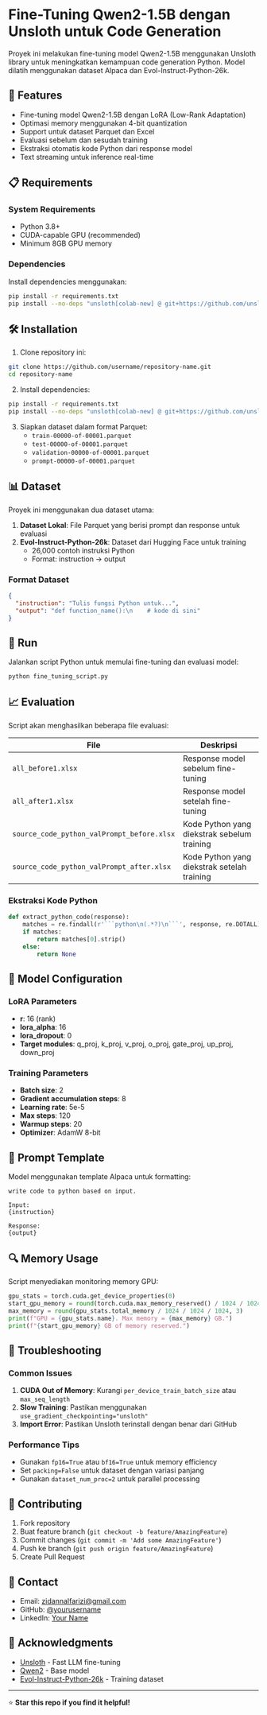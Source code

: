 # Fine-Tuning Qwen2-1.5B dengan Unsloth untuk Code Generation

Proyek ini melakukan fine-tuning model Qwen2-1.5B menggunakan Unsloth library untuk meningkatkan kemampuan code generation Python. Model dilatih menggunakan dataset Alpaca dan Evol-Instruct-Python-26k.

## 🚀 Features

- Fine-tuning model Qwen2-1.5B dengan LoRA (Low-Rank Adaptation)
- Optimasi memory menggunakan 4-bit quantization
- Support untuk dataset Parquet dan Excel
- Evaluasi sebelum dan sesudah training
- Ekstraksi otomatis kode Python dari response model
- Text streaming untuk inference real-time

## 📋 Requirements

### System Requirements
- Python 3.8+
- CUDA-capable GPU (recommended)
- Minimum 8GB GPU memory

### Dependencies
Install dependencies menggunakan:

```bash
pip install -r requirements.txt
pip install --no-deps "unsloth[colab-new] @ git+https://github.com/unslothai/unsloth.git"
```

## 🛠️ Installation

1. Clone repository ini:
```bash
git clone https://github.com/username/repository-name.git
cd repository-name
```

2. Install dependencies:
```bash
pip install -r requirements.txt
pip install --no-deps "unsloth[colab-new] @ git+https://github.com/unslothai/unsloth.git"
```

3. Siapkan dataset dalam format Parquet:
   - `train-00000-of-00001.parquet`
   - `test-00000-of-00001.parquet`
   - `validation-00000-of-00001.parquet`
   - `prompt-00000-of-00001.parquet`

## 📊 Dataset

Proyek ini menggunakan dua dataset utama:

1. **Dataset Lokal**: File Parquet yang berisi prompt dan response untuk evaluasi
2. **Evol-Instruct-Python-26k**: Dataset dari Hugging Face untuk training
   - 26,000 contoh instruksi Python
   - Format: instruction -> output

### Format Dataset
```json
{
  "instruction": "Tulis fungsi Python untuk...",
  "output": "def function_name():\n    # kode di sini"
}
```

## 🏃 Run

Jalankan script Python untuk memulai fine-tuning dan evaluasi model:

```bash
python fine_tuning_script.py
```

## 📈 Evaluation

Script akan menghasilkan beberapa file evaluasi:

| File | Deskripsi |
|------|-----------|
| `all_before1.xlsx` | Response model sebelum fine-tuning |
| `all_after1.xlsx` | Response model setelah fine-tuning |
| `source_code_python_valPrompt_before.xlsx` | Kode Python yang diekstrak sebelum training |
| `source_code_python_valPrompt_after.xlsx` | Kode Python yang diekstrak setelah training |

### Ekstraksi Kode Python
```python
def extract_python_code(response):
    matches = re.findall(r'```python\n(.*?)\n```', response, re.DOTALL)
    if matches:
        return matches[0].strip()
    else:
        return None
```

## 🎯 Model Configuration

### LoRA Parameters
- **r**: 16 (rank)
- **lora_alpha**: 16
- **lora_dropout**: 0
- **Target modules**: q_proj, k_proj, v_proj, o_proj, gate_proj, up_proj, down_proj

### Training Parameters
- **Batch size**: 2
- **Gradient accumulation steps**: 8
- **Learning rate**: 5e-5
- **Max steps**: 120
- **Warmup steps**: 20
- **Optimizer**: AdamW 8-bit

## 📝 Prompt Template

Model menggunakan template Alpaca untuk formatting:

```
write code to python based on input.

Input:
{instruction}

Response:
{output}
```

## 🔍 Memory Usage

Script menyediakan monitoring memory GPU:

```python
gpu_stats = torch.cuda.get_device_properties(0)
start_gpu_memory = round(torch.cuda.max_memory_reserved() / 1024 / 1024 / 1024, 3)
max_memory = round(gpu_stats.total_memory / 1024 / 1024 / 1024, 3)
print(f"GPU = {gpu_stats.name}. Max memory = {max_memory} GB.")
print(f"{start_gpu_memory} GB of memory reserved.")
```

## 🚨 Troubleshooting

### Common Issues

1. **CUDA Out of Memory**: Kurangi `per_device_train_batch_size` atau `max_seq_length`
2. **Slow Training**: Pastikan menggunakan `use_gradient_checkpointing="unsloth"`
3. **Import Error**: Pastikan Unsloth terinstall dengan benar dari GitHub

### Performance Tips

- Gunakan `fp16=True` atau `bf16=True` untuk memory efficiency
- Set `packing=False` untuk dataset dengan variasi panjang
- Gunakan `dataset_num_proc=2` untuk parallel processing


## 🤝 Contributing

1. Fork repository
2. Buat feature branch (`git checkout -b feature/AmazingFeature`)
3. Commit changes (`git commit -m 'Add some AmazingFeature'`)
4. Push ke branch (`git push origin feature/AmazingFeature`)
5. Create Pull Request

## 📧 Contact

- Email: zidannalfarizi@gmail.com
- GitHub: [@yourusername](https://github.com/zidanlf)
- LinkedIn: [Your Name](www.linkedin.com/in/zidanalfarizi)

## 🙏 Acknowledgments

- [Unsloth](https://github.com/unslothai/unsloth) - Fast LLM fine-tuning
- [Qwen2](https://huggingface.co/Qwen/Qwen2-1.5B) - Base model
- [Evol-Instruct-Python-26k](https://huggingface.co/datasets/mlabonne/Evol-Instruct-Python-26k) - Training dataset

---

⭐ **Star this repo if you find it helpful!**

